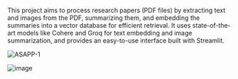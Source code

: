 This project aims to process research papers (PDF files) by extracting text and images from the PDF, summarizing them, and embedding the summaries into a vector database for efficient retrieval. It uses state-of-the-art models like Cohere and Groq for text embedding and image summarization, and provides an easy-to-use interface built with Streamlit.

![ASAPP-1](https://github.com/user-attachments/assets/7543ec0a-382c-4935-a585-eaf4af2fd96e)

![image](https://github.com/user-attachments/assets/1f1e04ea-98fd-4b6f-a76c-e81169f543c6)
